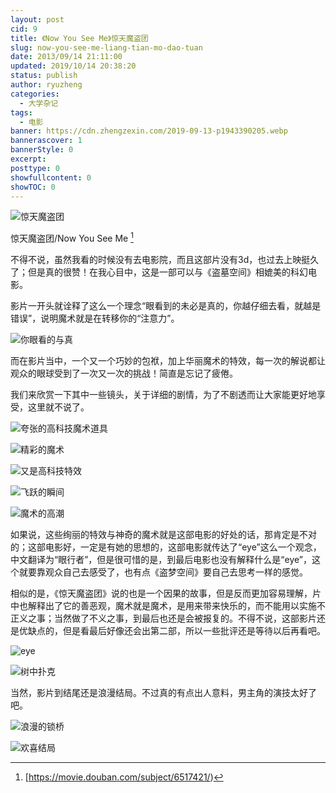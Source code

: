 ```yaml
---
layout: post
cid: 9
title: 《Now You See Me》惊天魔盗团
slug: now-you-see-me-liang-tian-mo-dao-tuan
date: 2013/09/14 21:11:00
updated: 2019/10/14 20:38:20
status: publish
author: ryuzheng
categories: 
  - 大学杂记
tags: 
  - 电影
banner: https://cdn.zhengzexin.com/2019-09-13-p1943390205.webp
bannerascover: 1
bannerStyle: 0
excerpt: 
posttype: 0
showfullcontent: 0
showTOC: 0
---
```



![惊天魔盗团](https://cdn.zhengzexin.com/2019-09-13-p1943390205.webp)

惊天魔盗团/Now You See Me [^1]

不得不说，虽然我看的时候没有去电影院，而且这部片没有3d，也过去上映挺久了；但是真的很赞！在我心目中，这是一部可以与《盗墓空间》相媲美的科幻电影。

影片一开头就诠释了这么一个理念“眼看到的未必是真的，你越仔细去看，就越是错误”，说明魔术就是在转移你的“注意力”。

![你眼看的与真](http://image15.poco.cn/mypoco/myphoto/20130914/20/17403536120130914204225054.gif)

而在影片当中，一个又一个巧妙的包袱，加上华丽魔术的特效，每一次的解说都让观众的眼球受到了一次又一次的挑战！简直是忘记了疲倦。

我们来欣赏一下其中一些镜头，关于详细的剧情，为了不剧透而让大家能更好地享受，这里就不说了。

![夸张的高科技魔术道具](http://image15.poco.cn/mypoco/myphoto/20130914/20/17403536120130914204259096.jpg)

![精彩的魔术](http://image15.poco.cn/mypoco/myphoto/20130914/20/17403536120130914204410095.jpg)

![又是高科技特效](http://image15.poco.cn/mypoco/myphoto/20130914/20/17403536120130914204438099.jpg)

![飞跃的瞬间](http://image15.poco.cn/mypoco/myphoto/20130914/20/17403536120130914204510061.jpg)

![魔术的高潮](http://image15.poco.cn/mypoco/myphoto/20130914/20/17403536120130914204627031.jpg)

如果说，这些绚丽的特效与神奇的魔术就是这部电影的好处的话，那肯定是不对的；这部电影好，一定是有她的思想的，这部电影就传达了“eye”这么一个观念，中文翻译为“眼行者”，但是很可惜的是，到最后电影也没有解释什么是“eye”，这个就要靠观众自己去感受了，也有点《盗梦空间》要自己去思考一样的感觉。

相似的是，《惊天魔盗团》说的也是一个因果的故事，但是反而更加容易理解，片中也解释出了它的善恶观，魔术就是魔术，是用来带来快乐的，而不能用以实施不正义之事；当然做了不义之事，到最后也还是会被报复的。不得不说，这部影片还是优缺点的，但是看最后好像还会出第二部，所以一些批评还是等待以后再看吧。

![eye ](http://image15.poco.cn/mypoco/myphoto/20130914/20/17403536120130914204659082.jpg)

![树中扑克](http://image15.poco.cn/mypoco/myphoto/20130914/20/17403536120130914204723010.jpg)

当然，影片到结尾还是浪漫结局。不过真的有点出人意料，男主角的演技太好了吧。

![浪漫的锁桥](http://image15.poco.cn/mypoco/myphoto/20130914/20/17403536120130914204123083.gif)

![欢喜结局](http://image15.poco.cn/mypoco/myphoto/20130914/20/17403536120130914204745074.jpg)

[^1]: [https://movie.douban.com/subject/6517421/)